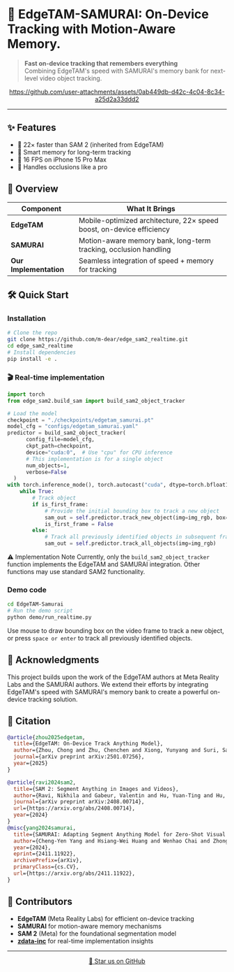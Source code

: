 # 🚀 EdgeTAM-SAMURAI: On-Device Tracking with Motion-Aware Memory.


> **Fast on-device tracking that remembers everything**  
> Combining EdgeTAM's speed with SAMURAI's memory bank for next-level video object tracking. 

<div align="center">

https://github.com/user-attachments/assets/0ab449db-d42c-4c04-8c34-a25d2a33ddd2

</div>

---

## ✨ Features

- 🚀 22× faster than SAM 2 (inherited from EdgeTAM)
- 🧠 Smart memory for long-term tracking
- 📱 16 FPS on iPhone 15 Pro Max
- 🎯 Handles occlusions like a pro

## 📖 Overview
| Component | What It Brings |
|-----------|---------------|
| **EdgeTAM** | Mobile-optimized architecture, 22× speed boost, on-device efficiency |
| **SAMURAI** | Motion-aware memory bank, long-term tracking, occlusion handling |
| **Our Implementation** | Seamless integration of speed + memory for tracking |



## 🛠️ Quick Start

### Installation

```bash
# Clone the repo
git clone https://github.com/m-dear/edge_sam2_realtime.git
cd edge_sam2_realtime
# Install dependencies
pip install -e .
```

### 🎬 Real-time implementation

```python
import torch
from edge_sam2.build_sam import build_sam2_object_tracker

# Load the model
checkpoint = "./checkpoints/edgetam_samurai.pt"
model_cfg = "configs/edgetam_samurai.yaml"
predictor = build_sam2_object_tracker(
      config_file=model_cfg,
      ckpt_path=checkpoint,
      device="cuda:0",  # Use "cpu" for CPU inference
      # This implementation is for a single object
      num_objects=1, 
      verbose=False
  )
with torch.inference_mode(), torch.autocast("cuda", dtype=torch.bfloat16):
    while True:        
        # Track object
        if is_first_frame:
            # Provide the initial bounding box to track a new object
            sam_out = self.predictor.track_new_object(img=img_rgb, box=bbox)
            is_first_frame = False
        else:
            # Track all previously identified objects in subsequent frames
            sam_out = self.predictor.track_all_objects(img=img_rgb)
```
⚠️ Implementation Note
Currently, only the `build_sam2_object_tracker` function implements the EdgeTAM and SAMURAI integration. Other functions may use standard SAM2 functionality.

### Demo code
```bash
cd EdgeTAM-Samurai
# Run the demo script
python demo/run_realtime.py
```
Use mouse to draw bounding box on the video frame to track a new object, or press `space or enter` to track all previously identified objects.


## 🙏 Acknowledgments
This project builds upon the work of the EdgeTAM authors at Meta Reality Labs and the SAMURAI authors. We extend their efforts by integrating EdgeTAM's speed with SAMURAI's memory bank to create a powerful on-device tracking solution.


## 📄 Citation
```bibtex
@article{zhou2025edgetam,
  title={EdgeTAM: On-Device Track Anything Model},
  author={Zhou, Chong and Zhu, Chenchen and Xiong, Yunyang and Suri, Saksham and Xiao, Fanyi and Wu, Lemeng and Krishnamoorthi, Raghuraman and Dai, Bo and Loy, Chen Change and Chandra, Vikas and Soran, Bilge},
  journal={arXiv preprint arXiv:2501.07256},
  year={2025}
}

@article{ravi2024sam2,
  title={SAM 2: Segment Anything in Images and Videos},
  author={Ravi, Nikhila and Gabeur, Valentin and Hu, Yuan-Ting and Hu, Ronghang and Ryali, Chaitanya and Ma, Tengyu and Khedr, Haitham and R{\"a}dle, Roman and Rolland, Chloe and Gustafson, Laura and Mintun, Eric and Pan, Junting and Alwala, Kalyan Vasudev and Carion, Nicolas and Wu, Chao-Yuan and Girshick, Ross and Doll{\'a}r, Piotr and Feichtenhofer, Christoph},
  journal={arXiv preprint arXiv:2408.00714},
  url={https://arxiv.org/abs/2408.00714},
  year={2024}
}
@misc{yang2024samurai,
  title={SAMURAI: Adapting Segment Anything Model for Zero-Shot Visual Tracking with Motion-Aware Memory}, 
  author={Cheng-Yen Yang and Hsiang-Wei Huang and Wenhao Chai and Zhongyu Jiang and Jenq-Neng Hwang},
  year={2024},
  eprint={2411.11922},
  archivePrefix={arXiv},
  primaryClass={cs.CV},
  url={https://arxiv.org/abs/2411.11922}, 
}
```
## 🤝 Contributors
- **EdgeTAM** (Meta Reality Labs) for efficient on-device tracking
- **SAMURAI** for motion-aware memory mechanisms  
- **SAM 2** (Meta) for the foundational segmentation model
- **[zdata-inc](https://github.com/zdata-inc/sam2_realtime)** for real-time implementation insights

---

<div align="center">

[🌟 Star us on GitHub](https://github.com/m-dear/edge_sam2_realtime.git) 

</div>

